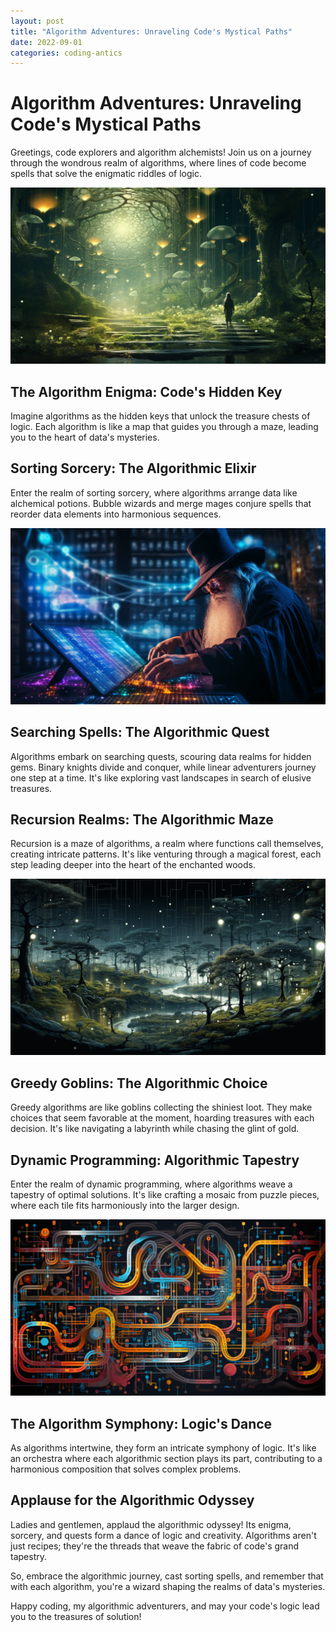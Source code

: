 ```yaml
---
layout: post
title: "Algorithm Adventures: Unraveling Code's Mystical Paths"
date: 2022-09-01
categories: coding-antics
---
```


# Algorithm Adventures: Unraveling Code's Mystical Paths

Greetings, code explorers and algorithm alchemists! Join us on a journey through the wondrous realm of algorithms, where lines of code become spells that solve the enigmatic riddles of logic.

![Algorithm Realm](/assets/images/algorithm_realm.png)

## The Algorithm Enigma: Code's Hidden Key

Imagine algorithms as the hidden keys that unlock the treasure chests of logic. Each algorithm is like a map that guides you through a maze, leading you to the heart of data's mysteries.

## Sorting Sorcery: The Algorithmic Elixir

Enter the realm of sorting sorcery, where algorithms arrange data like alchemical potions. Bubble wizards and merge mages conjure spells that reorder data elements into harmonious sequences.

![Sorting Sorcery](/assets/images/sorting_sorcery.png)

## Searching Spells: The Algorithmic Quest

Algorithms embark on searching quests, scouring data realms for hidden gems. Binary knights divide and conquer, while linear adventurers journey one step at a time. It's like exploring vast landscapes in search of elusive treasures.

## Recursion Realms: The Algorithmic Maze

Recursion is a maze of algorithms, a realm where functions call themselves, creating intricate patterns. It's like venturing through a magical forest, each step leading deeper into the heart of the enchanted woods.

![Recursion Realms](/assets/images/recursion_realms.png)

## Greedy Goblins: The Algorithmic Choice

Greedy algorithms are like goblins collecting the shiniest loot. They make choices that seem favorable at the moment, hoarding treasures with each decision. It's like navigating a labyrinth while chasing the glint of gold.

## Dynamic Programming: Algorithmic Tapestry

Enter the realm of dynamic programming, where algorithms weave a tapestry of optimal solutions. It's like crafting a mosaic from puzzle pieces, where each tile fits harmoniously into the larger design.

![Dynamic Programming](/assets/images/dynamic_programming.png)

## The Algorithm Symphony: Logic's Dance

As algorithms intertwine, they form an intricate symphony of logic. It's like an orchestra where each algorithmic section plays its part, contributing to a harmonious composition that solves complex problems.

## Applause for the Algorithmic Odyssey

Ladies and gentlemen, applaud the algorithmic odyssey! Its enigma, sorcery, and quests form a dance of logic and creativity. Algorithms aren't just recipes; they're the threads that weave the fabric of code's grand tapestry.

So, embrace the algorithmic journey, cast sorting spells, and remember that with each algorithm, you're a wizard shaping the realms of data's mysteries.

Happy coding, my algorithmic adventurers, and may your code's logic lead you to the treasures of solution!
